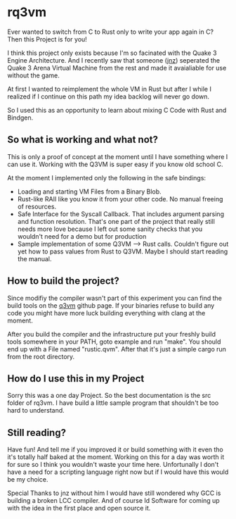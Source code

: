 # rq3vm

Ever wanted to switch from C to Rust only to write your app again in C? Then this Project is for you!

I think this project only exists because I'm so facinated with the Quake 3 Engine Architecture. And I recently saw that someone ([jnz](https://github.com/jnz)) seperated the Quake 3 Arena Virtual Machine from the rest and made it avaialiable for use without the game.

At first I wanted to reimplement the whole VM in Rust but after I while I realized if I continue on this path my idea backlog will never go down.

So I used this as an opportunity to learn about mixing C Code with Rust and Bindgen.

## So what is working and what not?

This is only a proof of concept at the moment until I have something where I can use it. Working with the Q3VM is super easy if you know old school C.

At the moment I implemented only the following in the safe bindings:

* Loading and starting VM Files from a Binary Blob.
* Rust-like RAII like you know it from your other code. No manual freeing of resources.
* Safe Interface for the Syscall Callback. That includes argument parsing and function resolution. That's one part of the project that really still needs more love because I left out some sanity checks that you wouldn't need for a demo but for production
* Sample implementation of some Q3VM --> Rust calls. Couldn't figure out yet how to pass values from Rust to Q3VM. Maybe I should start reading the manual.

## How to build the project?

Since modifiy the compiler wasn't part of this experiment you can find the build tools on the [q3vm](https://github.com/jnz/q3vm) github page. If your binaries refuse to build any code you might have more luck building everything with clang at the moment.

After you build the compiler and the infrastructure put your freshly build tools somewhere in your PATH, goto example and run "make". You should end up with a File named "rustic.qvm". After that it's just a simple cargo run from the root directory.

## How do I use this in my Project

Sorry this was a one day Project. So the best documentation is the src folder of rq3vm. I have build a little sample program that shouldn't be too hard to understand.

## Still reading?

Have fun! And tell me if you improved it or build something with it even tho it's totally half baked at the moment. Working on this for a day was worth it for sure so I think you wouldn't waste your time here. Unfortunally I don't have a need for a scripting language right now but if I would have this would be my choice.

Special Thanks to jnz without him I would have still wondered why GCC is building a broken LCC compiler. And of course Id Software for coming up with the idea in the first place and open source it.
